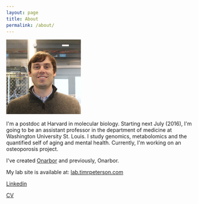 ```yaml
---
layout: page
title: About
permalink: /about/
---
```


<img src="/img/tim-better.jpg" alt="Tim Peterson" style="width: 200px;"/>


<!--![/img/tim-better.jpg](/img/tim-better.jpg)-->

I'm a postdoc at Harvard in molecular biology. Starting next July (2016), I'm going to be an assistant professor in the department of medicine at Washington University St. Louis. I study genomics, metabolomics and the quantified self of aging and mental health. Currently, I'm working on an osteoporosis project.

I've created [Onarbor](https://www.doorofclubs.com/) and previously, Onarbor.

My lab site is available at: [lab.timrpeterson.com](http://lab.timrpeterson.com/)

[Linkedin](https://www.linkedin.com/petersontimr)

[CV](https://drive.google.com/file/d/0B3ZPujVKX6GITlRyb0l5VlRwWGM/view?usp=sharing)
